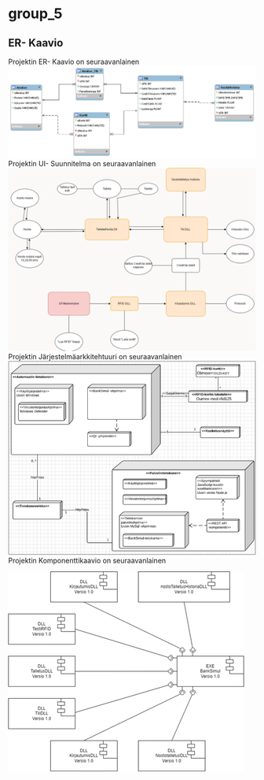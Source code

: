 # group_5

## ER- Kaavio
Projektin ER- Kaavio on seuraavanlainen
<img src="er_kaavio.png">
Projektin UI- Suunnitelma on seuraavanlainen
<img src="ui_suunnitelma.png">
Projektin Järjestelmäarkkitehtuuri on seuraavanlainen
<img src="jarjestelma_arkkitehtuuri.png">
Projektin Komponenttikaavio on seuraavanlainen

<img src="komponentti_kaavio.png">
